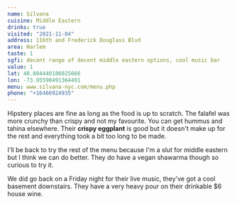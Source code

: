 ```yaml
---
name: Silvana
cuisine: Middle Eastern
drinks: true
visited: "2021-11-04"
address: 116th and Frederick Douglass Blvd
area: Harlem
taste: 1
sgfi: decent range of decent middle eastern options, cool music bar
value: 1
lat: 40.804440186025666
lon: -73.95590491364491
menu: www.silvana-nyc.com/menu.php
phone: "+16466924935"
---
```


Hipstery places are fine as long as the food is up to scratch. The falafel was more crunchy than crispy and not my favourite. You can get hummus and tahina elsewhere. Their **crispy eggplant** is good but it doesn't make up for the rest and everything took a bit too long to be made.

I'll be back to try the rest of the menu because I'm a slut for middle eastern but I think we can do better. They do have a vegan shawarma though so curious to try it.

We did go back on a Friday night for their live music, they've got a cool basement downstairs. They have a very heavy pour on their drinkable $6 house wine.
